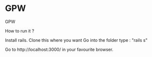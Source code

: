 GPW
===

GPW

How to run it ?

Install rails.
Clone this where you want
Go into the folder
type : "rails s"

Go to http://localhost:3000/ in your favourite browser.
